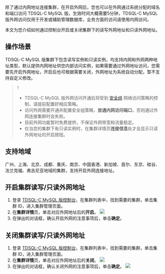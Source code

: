 除了通过内网地址连接集群，在开启外网后，您也可以在外网通过系统分配的域名和端口访问 TDSQL-C MySQL 版，生效时间大概需要5分钟，TDSQL-C MySQL 版外网访问仅用于开发或辅助管理数据库，业务方面的访问请使用内网访问。

本文为您介绍如何通过控制台开启或关闭集群下的读写外网地址和只读外网地址。

## 操作场景
TDSQL-C MySQL 版集群下包含读写实例和只读实例，均支持内网和外网两种地址类型，默认提供内网地址供您内部访问实例，如果需要通过外网地址访问，您需要先开启外网地址，开启后也可根据需要关闭，外网地址为系统自动分配，暂不支持自定义修改。

>! 
>- TDSQL-C MySQL 版外网访问开通后将受到 [安全组](https://cloud.tencent.com/document/product/1003/62745) 网络访问策略的控制，请提前配置好相应策略。
>- 访问外网需要开通并配置安全组策略，**放通内网访问端口**，否则通过外网连接集群时会失败。
>- 目前外网功能暂时免费提供，不保证外网带宽和流量稳定。
>- 仅当您的集群下有只读实例时，在集群详情页**连接信息**处才会显示只读外网地址的开启按钮。

## 支持地域
广州、上海、北京、成都、重庆、南京、中国香港、新加坡、首尔、东京、硅谷、法兰克福、弗吉尼亚地域的集群，支持开启外网连接地址。

## 开启集群读写/只读外网地址
1. 登录 [TDSQL-C MySQL 版控制台](https://console.cloud.tencent.com/cynosdb)，在集群列表中，找到需要的集群，单击集群 ID，进入集群管理页面。
2. 在**集群详情**页，单击对应外网地址后的**开启**。
![](https://main.qcloudimg.com/raw/fc0ae68f28e87328d16829acba8d5d06.png)
3. 在弹出的对话框，确认开启外网的注意事项后，单击**确定**。

## 关闭集群读写/只读外网地址
1. 登录 [TDSQL-C MySQL 版控制台](https://console.cloud.tencent.com/cynosdb)，在集群列表中，找到需要的集群，单击集群 ID，进入集群管理页面。
2. 在**集群详情**页，单击对应外网地址后的**关闭**。
![](https://main.qcloudimg.com/raw/7b50c35de70148f5e4a56a30537a1383.png)
3. 在弹出的对话框，确认关闭外网的注意事项后，单击**确定**。
![](https://qcloudimg.tencent-cloud.cn/raw/18a0d145ba81791edd20c84a4e1240fc.png)
